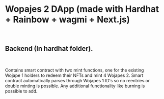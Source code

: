<h1> Wopajes 2 DApp (made with Hardhat + Rainbow + wagmi + Next.js) </h1>

<br> 

<h2> Backend (In hardhat folder). </h2>

<br> 

Contains smart contract with two mint functions, one for the existing Wojape 1 holders to redeem their NFTs and mint 4 Wojapes 2. Smart contract automatically parses through Wojapes 1 ID's so no reentries or double minting is possible. Any additional functionality like burning is possible to add.

<br> 
<br> 
